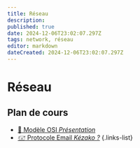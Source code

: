 ```yaml
---
title: Réseau
description: 
published: true
date: 2024-12-06T23:02:07.297Z
tags: network, réseau
editor: markdown
dateCreated: 2024-12-06T23:02:07.297Z
---
```


# Réseau
## Plan de cours
- [🧪 Modèle OSI *Présentation*](/network/osi)
- [🖅 Protocole Email *Kézako ?*](/network/email)
{.links-list}